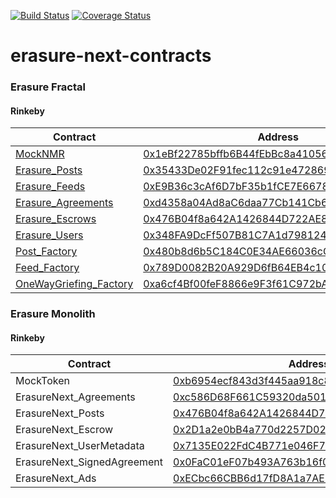 [![Build Status](https://travis-ci.com/erasureprotocol/erasure-next-contracts.svg?token=htxVq6Egy28TqXbFnsyf&branch=master)](https://travis-ci.com/erasureprotocol/erasure-next-contracts) [![Coverage Status](https://coveralls.io/repos/github/erasureprotocol/erasure-next-contracts/badge.svg?t=Ccgknn)](https://coveralls.io/github/erasureprotocol/erasure-next-contracts)

# erasure-next-contracts

### Erasure Fractal

#### Rinkeby
| Contract | Address |
| - | - |
| [MockNMR](https://github.com/erasureprotocol/erasure-next-contracts/blob/2c14b52b95c15e686d006b8d34411d1321fcfc81/Fractal/contracts/helpers/mock/MockNMR.sol) | [0x1eBf22785bffb6B44fEbBc8a41056b1aD43401f9](https://rinkeby.etherscan.io/address/0x1eBf22785bffb6B44fEbBc8a41056b1aD43401f9) |
| [Erasure_Posts](https://github.com/erasureprotocol/erasure-next-contracts/blob/2c14b52b95c15e686d006b8d34411d1321fcfc81/Fractal/contracts/registries/Erasure_Posts.sol) | [0x35433De02F91fec112c91e472869b5A210B0E1Bb](https://rinkeby.etherscan.io/address/0x35433De02F91fec112c91e472869b5A210B0E1Bb) |
| [Erasure_Feeds](https://github.com/erasureprotocol/erasure-next-contracts/blob/2c14b52b95c15e686d006b8d34411d1321fcfc81/Fractal/contracts/registries/Erasure_Feeds.sol) | [0xE9B36c3cAf6D7bF35b1fCE7E66786E8Af4758444](https://rinkeby.etherscan.io/address/0xE9B36c3cAf6D7bF35b1fCE7E66786E8Af4758444) |
| [Erasure_Agreements](https://github.com/erasureprotocol/erasure-next-contracts/blob/2c14b52b95c15e686d006b8d34411d1321fcfc81/Fractal/contracts/registries/Erasure_Agreements.sol) | [0xd4358a04Ad8aC6daa77Cb141Cb66229CD6fE340c](https://rinkeby.etherscan.io/address/0xd4358a04Ad8aC6daa77Cb141Cb66229CD6fE340c) |
| [Erasure_Escrows](https://github.com/erasureprotocol/erasure-next-contracts/blob/2c14b52b95c15e686d006b8d34411d1321fcfc81/Fractal/contracts/registries/Erasure_Escrows.sol) | [0x476B04f8a642A1426844D722AE850458D00Ed265](https://rinkeby.etherscan.io/address/0x476B04f8a642A1426844D722AE850458D00Ed265) |
| [Erasure_Users](https://github.com/erasureprotocol/erasure-next-contracts/blob/2c14b52b95c15e686d006b8d34411d1321fcfc81/Fractal/contracts/registries/Erasure_Users.sol) | [0x348FA9DcFf507B81C7A1d7981244eA92E8c6Af29](https://rinkeby.etherscan.io/address/0x348FA9DcFf507B81C7A1d7981244eA92E8c6Af29) |
| [Post_Factory](https://github.com/erasureprotocol/erasure-next-contracts/blob/2c14b52b95c15e686d006b8d34411d1321fcfc81/Fractal/contracts/posts/Post_Factory.sol) | [0x480b8d6b5C184C0E34AE66036cC5B4e0390EcA8A](https://rinkeby.etherscan.io/address/0x480b8d6b5C184C0E34AE66036cC5B4e0390EcA8A) |
| [Feed_Factory](https://github.com/erasureprotocol/erasure-next-contracts/blob/2c14b52b95c15e686d006b8d34411d1321fcfc81/Fractal/contracts/posts/Feed_Factory.sol) | [0x789D0082B20A929D6fB64EB4c10c68e827AAB7aB](https://rinkeby.etherscan.io/address/0x789D0082B20A929D6fB64EB4c10c68e827AAB7aB) |
| [OneWayGriefing_Factory](https://github.com/erasureprotocol/erasure-next-contracts/blob/2c14b52b95c15e686d006b8d34411d1321fcfc81/Fractal/contracts/agreements/OneWayGriefing_Factory.sol) | [0xa6cf4Bf00feF8866e9F3f61C972bA7C687C6eDbF](https://rinkeby.etherscan.io/address/0xa6cf4Bf00feF8866e9F3f61C972bA7C687C6eDbF) |

### Erasure Monolith

#### Rinkeby
| Contract | Address |
| - | - |
| MockToken | [0xb6954ecf843d3f445aa918c8614e871c2cbcfd2c](https://rinkeby.etherscan.io/address/0xb6954ecf843d3f445aa918c8614e871c2cbcfd2c) |
| ErasureNext_Agreements | [0xc586D68F661C59320da5014A12Fde888b7696883](https://rinkeby.etherscan.io/address/0xc586D68F661C59320da5014A12Fde888b7696883) |
| ErasureNext_Posts | [0x476B04f8a642A1426844D722AE850458D00Ed265](https://rinkeby.etherscan.io/address/0x476B04f8a642A1426844D722AE850458D00Ed265) |
| ErasureNext_Escrow | [0x2D1a2e0bB4a770d2257D02eCd60D730268F3dad6](https://rinkeby.etherscan.io/address/0x2D1a2e0bB4a770d2257D02eCd60D730268F3dad6) |
| ErasureNext_UserMetadata | [0x7135E022FdC4B771e046F77B4AD0ADe7347eFd35](https://rinkeby.etherscan.io/address/0x7135E022FdC4B771e046F77B4AD0ADe7347eFd35) |
| ErasureNext_SignedAgreement | [0x0FaC01eF07b493A763b16f05B0304D5D03e8B387](https://rinkeby.etherscan.io/address/0x0FaC01eF07b493A763b16f05B0304D5D03e8B387) |
| ErasureNext_Ads | [0xECbc66CBB6d17fD8A1a7AEB08C4D8AD8B315B8A7](https://rinkeby.etherscan.io/address/0xECbc66CBB6d17fD8A1a7AEB08C4D8AD8B315B8A7) |

